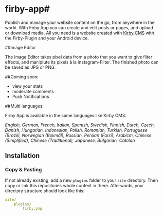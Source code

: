 # firby-app#

Publish and manage your website content on the go, from anywhere in the world. With Firby App you can create and edit posts or pages, and upload or download media. All you need is a website created with [Kirby CMS](https://getkirby.com/) with the Firby-Plugin and your Android device.

##Image Editor

The Image Editor takes pixel data from a photo that you want to give filter effects, and maniplute its pixels à la Instagram-Filter. 
The finished photo can be saved as JPG or PNG.

##Coming soon:
- view your stats
- moderate comments
- Push Notifications

##Multi languages:

Firby App is available in the same languages like Kirby CMS:

*English, German, French, Italian, Spanish, Swedish, Finnish, Dutch, Czech, Danish, Hungarian, Indonesian, Polish, Romanian, Turkish, Portuguese (Brazil), Norwegian (Bokmål), Russian, Persian (Farsi), Arabicm, Chinese (Simplified), Chinese (Traditional), Japanese, Bulgarian, Catalan*

## Installation

### Copy & Pasting

If not already existing, add a new `plugins` folder to your `site` directory. Then copy or link this repositories whole content in there. Afterwards, your directory structure should look like this:

```yaml
site/
	plugins/
		firby.php
```
